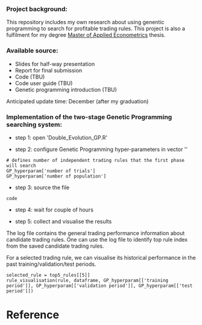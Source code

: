 ### Project background: 

This repository includes my own research about using genentic programming to search for profitable trading rules. 
This project is also a fulfilment for my degree [Master of Applied Econometrics](https://handbook.unimelb.edu.au/2018/courses/mc-appecon) thesis. 

### Available source:

* Slides for half-way presentation
* Report for final submission
* Code (TBU)
* Code user guide (TBU)
* Genetic programming introduction (TBU)


Anticipated update time: December (after my graduation)


### Implementation of the two-stage Genetic Programming searching system: 

* step 1: open 'Double_Evolution_GP.R'

* step 2: configure Genetic Programming hyper-parameters in vector ''
```
# defines number of independent trading rules that the first phase will search
GP_hyperparam['number of trials']                  
GP_hyperparam['number of population']
```


* step 3: source the file
```
code
```

* step 4: wait for couple of hours

* step 5: collect and visualise the results

The log file contains the general trading performance information about candidate trading rules. One can use the log file to identify top rule index from the saved candidate trading rules. 

For a selected trading rule, we can visualise its historical performance in the past training/validation/test periods.
```
selected_rule = top5_rules[[5]]
rule_visualisation(rule, dataframe, GP_hyperparam[['training period']], GP_hyperparam[['validation period']], GP_hyperparam[['test period']])
```





# Reference
